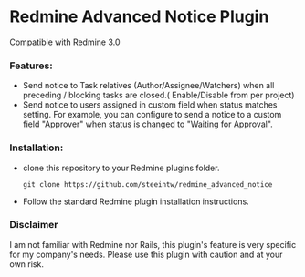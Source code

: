 Redmine Advanced Notice Plugin
==============

Compatible with Redmine 3.0

### Features:
- Send notice to Task relatives (Author/Assignee/Watchers) when all preceding / blocking tasks are closed.( Enable/Disable from per project)
- Send notice to users assigned in custom field when status matches setting. For example, you can configure to send a notice to a custom field "Approver" when status is changed to "Waiting for Approval".

### Installation:
* clone this repository to your Redmine plugins folder.
  ```
  git clone https://github.com/steeintw/redmine_advanced_notice
  ```
* Follow the standard Redmine plugin installation instructions.

### Disclaimer
I am not familiar with Redmine nor Rails, this plugin's feature is very specific for my company's needs. Please use this plugin with caution and at your own risk.
